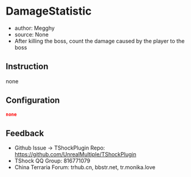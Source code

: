# DamageStatistic

- author: Megghy
- source: None
- After killing the boss, count the damage caused by the player to the boss

## Instruction

none

## Configuration

```json
none
```
## Feedback
- Github Issue -> TShockPlugin Repo: https://github.com/UnrealMultiple/TShockPlugin
- TShock QQ Group: 816771079
- China Terraria Forum: trhub.cn, bbstr.net, tr.monika.love
